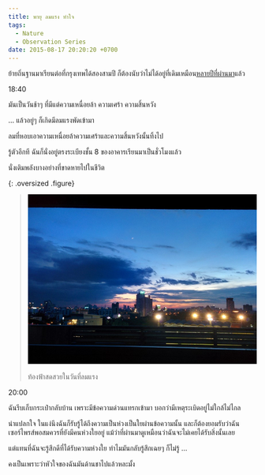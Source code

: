 ```yaml
---
title: พายุ ลมแรง ทำใจ
tags:
  - Nature
  - Observation Series
date: 2015-08-17 20:20:20 +0700
---
```


ย้ายถิ่นฐานมาเรียนต่อที่กรุงเทพได้สองสามปี ก็ต้องนับว่าไม่ได้อยู่ที่เดิมเหมือน[หลายปีที่ผ่านมา][former event]แล้ว

18:40

มันเป็นวันช้าๆ ที่มีแต่ความเหนื่อยล้า ความเศร้า ความสิ้นหวัง

... แล้วอยู่ๆ ก็เกิดมีลมแรงพัดเข้ามา

ลมที่หอบเอาความเหนื่อยล้าความเศร้าและความสิ้นหวังนั้นทิ้งไป

รู้ตัวอีกที ฉันก็นั่งอยู่ตรงระเบียงชั้น 8 ของอาคารเรียนมาเป็นชั่วโมงแล้ว

นั่งเติมพลังบางอย่างที่ขาดหายไปในชีวิต

{: .oversized .figure}
> ![](/images/event/misc/twilight-sunset-with-crescent-moon.jpg)
>
> ท้องฟ้าสดสวยในวันที่ลมแรง

20:00

ฉันรีบเก็บกระเป๋ากลับบ้าน เพราะมีข้อความด่วนแทรกเข้ามา บอกว่ามีเหตุระเบิดอยู่ไม่ใกล้ไม่ไกล

น่าแปลกใจ ในแง่นึงฉันก็รับรู้ได้ถึงความเป็นห่วงเป็นใยผ่านข้อความนั้น และก็ต้องยอมรับว่าฉันเซอร์ไพรส์พอสมควรที่ยังมีคนห่วงใยอยู่ แม้ว่าที่ผ่านมาดูเหมือนว่าฉันจะไม่เคยได้รับสิ่งนั้นเลย

แต่แทนที่ฉันจะรู้สึกดีที่ได้รับความห่วงใย ทำไมมันกลับรู้สึกเฉยๆ ก็ไม่รู้ ...

คงเป็นเพราะว่าหัวใจของฉันมันด้านชาไปแล้วหละมั้ง


[former event]: /2011/08/14/storm-flood-desperate
